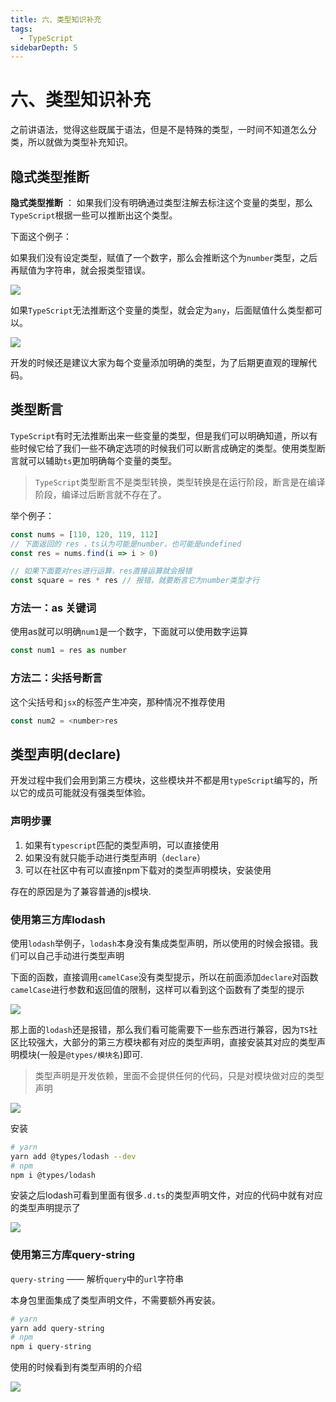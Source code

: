 ```yaml
---
title: 六、类型知识补充
tags:
  - TypeScript
sidebarDepth: 5
---
```

# 六、类型知识补充
之前讲语法，觉得这些既属于语法，但是不是特殊的类型，一时间不知道怎么分类，所以就做为类型补充知识。

## 隐式类型推断
**隐式类型推断** ： 如果我们没有明确通过类型注解去标注这个变量的类型，那么`TypeScript`根据一些可以推断出这个类型。

下面这个例子：

如果我们没有设定类型，赋值了一个数字，那么会推断这个为`number`类型，之后再赋值为字符串，就会报类型错误。

![](/assets/images/basic/ts3.png)

如果`TypeScript`无法推断这个变量的类型，就会定为`any`，后面赋值什么类型都可以。

![](/assets/images/basic/ts4.png)

开发的时候还是建议大家为每个变量添加明确的类型，为了后期更直观的理解代码。

## 类型断言
`TypeScript`有时无法推断出来一些变量的类型，但是我们可以明确知道，所以有些时候它给了我们一些不确定选项的时候我们可以断言成确定的类型。使用类型断言就可以辅助`ts`更加明确每个变量的类型。

> `TypeScript`类型断言不是类型转换，类型转换是在运行阶段，断言是在编译阶段，编译过后断言就不存在了。

举个例子：
```js
const nums = [110, 120, 119, 112]
// 下面返回的 res ，ts认为可能是number，也可能是undefined
const res = nums.find(i => i > 0)

// 如果下面要对res进行运算，res直接运算就会报错
const square = res * res // 报错，就要断言它为number类型才行
```
### 方法一：as 关键词
使用as就可以明确`num1`是一个数字，下面就可以使用数字运算

```js
const num1 = res as number
```

### 方法二：尖括号断言
这个尖括号和`jsx`的标签产生冲突，那种情况不推荐使用
```js
const num2 = <number>res
```

## 类型声明(declare)
开发过程中我们会用到第三方模块，这些模块并不都是用`typeScript`编写的，所以它的成员可能就没有强类型体验。

### 声明步骤
1. 如果有`typescript`匹配的类型声明，可以直接使用
2. 如果没有就只能手动进行类型声明（`declare`）
3. 可以在社区中有可以直接npm下载对的类型声明模块，安装使用

存在的原因是为了兼容普通的js模块.
### 使用第三方库lodash
使用`lodash`举例子，`lodash`本身没有集成类型声明，所以使用的时候会报错。我们可以自己手动进行类型声明

下面的函数，直接调用`camelCase`没有类型提示，所以在前面添加`declare`对函数`camelCase`进行参数和返回值的限制，这样可以看到这个函数有了类型的提示

![](/assets/images/basic/ts5.png)

那上面的`lodash`还是报错，那么我们看可能需要下一些东西进行兼容，因为`TS`社区比较强大，大部分的第三方模块都有对应的类型声明，直接安装其对应的类型声明模块(一般是`@types/模块名`)即可.

> 类型声明是开发依赖，里面不会提供任何的代码，只是对模块做对应的类型声明

![](/assets/images/basic/ts6.png)

安装
```bash
# yarn
yarn add @types/lodash --dev
# npm
npm i @types/lodash
```
安装之后lodash可看到里面有很多`.d.ts`的类型声明文件，对应的代码中就有对应的类型声明提示了

![](/assets/images/basic/ts7.png)

### 使用第三方库query-string
`query-string` —— 解析`query`中的`url`字符串

本身包里面集成了类型声明文件，不需要额外再安装。

```bash
# yarn
yarn add query-string
# npm
npm i query-string
```


使用的时候看到有类型声明的介绍

![](/assets/images/basic/ts8.png)

